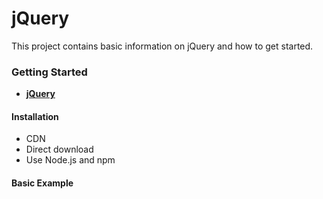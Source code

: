# jQuery

This project contains basic information on jQuery and how to get started.

### Getting Started

- **[jQuery](https://jquery.com/)**

#### Installation

- CDN
- Direct download
- Use Node.js and npm

#### Basic Example
